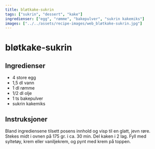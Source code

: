 ```yaml
---
title: bløtkake-sukrin
tags: ["sukrin", "dessert", "kake"]
ingredienser: ["egg", "rømme", "bakepulver", "sukrin kakemiks"]
images: ["../../assets/recipe-images/web_bløtkake-sukrin.jpg"]
---
```


# bløtkake-sukrin

## Ingredienser

- 4 store egg
- 1,5 dl vann
- 1 dl rømme
- 1/2 dl olje
- 1 ts bakepulver
- sukrin kakemiks

## Instruksjoner

Bland ingrediensene tilsett posens innhold og visp til en glatt, jevn røre. Stekes midt i ovnen på 175 gr. i ca. 30 min. Del kaken i 2 lag. Fyll med syltetøy, krem eller vaniljekrem, og pynt med krem på toppen.
